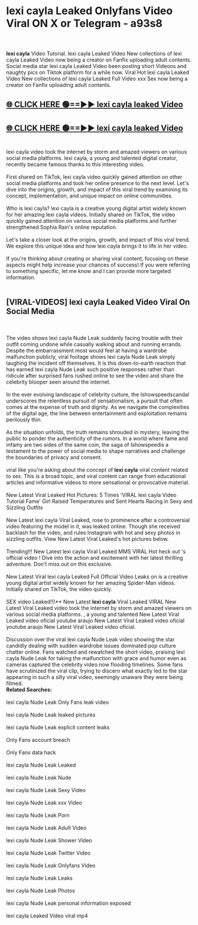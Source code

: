 <h1> lexi cayla Leaked Onlyfans Video Viral ON X or Telegram - a93s8 </h1>

# 
<br>
<strong>lexi cayla</strong> Video Tutorial. lexi cayla Leaked Video New collections of  lexi cayla Leaked Video now being a creator on Fanfix uploading adult contents. Social media star lexi cayla Leaked Video been posting short Videoos and naughty pics on Tiktok platform for a while now. Viral Hot lexi cayla Leaked Video New collections of lexi cayla Leaked Full Video xxx Sex now being a creator on Fanfix uploading adult contents.
<br>

## [🌐 CLICK HERE 🟢==►► lexi cayla leaked Video ](https://onlyclips.site?title=lexi_cayla&ref=git)


## [🌐 CLICK HERE 🟢==►► lexi cayla leaked Video ](https://onlyclips.site?title=lexi_cayla&ref=git)

<br>
lexi cayla video took the internet by storm and amazed viewers on various social media platforms. lexi cayla, a young and talented digital creator, recently became famous thanks to this interesting video.
<br><br>
First shared on TikTok, lexi cayla video quickly gained attention on other social media platforms and took her online presence to the next level. Let's dive into the origins, growth, and impact of this viral trend by examining its concept, implementation, and unique impact on online communities.
<br><br>
Who is lexi cayla? lexi cayla is a creative young digital artist widely known for her amazing lexi cayla videos. Initially shared on TikTok, the video quickly gained attention on various social media platforms and further strengthened Sophia Rain's online reputation.
<br><br>
Let's take a closer look at the origins, growth, and impact of this viral trend. We explore this unique idea and how lexi cayla brings it to life in her video.
<br><br>
If you're thinking about creating or sharing viral content, focusing on these aspects might help increase your chances of success! If you were referring to something specific, let me know and I can provide more targeted information.
<br><br>
<h2>[VIRAL-VIDEOS] lexi cayla Leaked Video Viral On Social Media</h2>
<br><br>
The video shows lexi cayla Nude Leak suddenly facing trouble with their outfit coming undone while casually walking about and running errands. Despite the embarrassment most would feel at having a wardrobe malfunction publicly, viral footage shows lexi cayla Nude Leak simply laughing the incident off themselves. It is this down-to-earth reaction that has earned lexi cayla Nude Leak such positive responses rather than ridicule after surprised fans rushed online to see the video and share the celebrity blooper seen around the internet.
<br><br>
In the ever evolving landscape of celebrity culture, the Ishowspeedscandal underscores the relentless pursuit of sensationalism, a pursuit that often comes at the expense of truth and dignity. As we navigate the complexities of the digital age, the line between entertainment and exploitation remains perilously thin.
<br><br>
As the situation unfolds, the truth remains shrouded in mystery, leaving the public to ponder the authenticity of the rumors. In a world where fame and infamy are two sides of the same coin, the saga of Ishowspeedis a testament to the power of social media to shape narratives and challenge the boundaries of privacy and consent.
<br><br>
viral like you're asking about the concept of <strong>lexi cayla</strong> viral content related to sex. This is a broad topic, and viral content can range from educational articles and informative videos to more sensational or provocative material.
<br><br>
New Latest Viral Leaked Hot Pictures: 5 Times 'VIRAL lexi cayla Video Tutorial Fame' Girl Raised Temperatures and Sent Hearts Racing in Sexy and Sizzling Outfits
<br><br>
New Latest lexi cayla Viral Leaked, rose to prominence after a controversial video featuring the model in it, was leaked online. Though she received backlash for the video, and rules Instagram with hot and sexy photos in sizzling outfits. View New Latest Viral Leaked's hot pictures below.
<br><br>
Trending!!! New Latest lexi cayla Viral Leaked MMS VIRAL Hot heck out 's official video ! Dive into the action and excitement with her latest thrilling adventure. Don't miss out on this exclusive.
<br><br>
New Latest Viral lexi cayla Leaked Full Official Video Leaks on  is a creative young digital artist widely known for her amazing Spider-Man videos. Initially shared on TikTok, the video quickly.
<br><br>
SEX video Leaked!!)** New Latest <strong>lexi cayla</strong> Viral Leaked VIRAL New Latest Viral Leaked video took the internet by storm and amazed viewers on various social media platforms. , a young and talented New Latest Viral Leaked video oficial youtube araujo New Latest Viral Leaked video oficial youtube araujo New Latest Viral Leaked video oficial.
<br><br>
Discussion over the viral lexi cayla Nude Leak video showing the star candidly dealing with sudden wardrobe issues dominated pop culture chatter online. Fans watched and rewatched the short video, praising lexi cayla Nude Leak for taking the malfunction with grace and humor even as cameras captured the celebrity video now flooding timelines. Some fans have scrutinized the viral clip, trying to discern what exactly led to the star appearing in such a silly viral video, seemingly unaware they were being filmed.
<br>
<strong>Related Searches:</strong>
<br><br>
lexi cayla Nude Leak Only Fans leak video
<br><br>
lexi cayla Nude Leak leaked pictures
<br><br>
lexi cayla Nude Leak explicit content leaks
<br><br>
Only Fans account breach
<br><br>
Only Fans data hack
<br><br>
lexi cayla Nude Leak Leaked
<br><br>
lexi cayla Nude Leak Nude
<br><br>
lexi cayla Nude Leak Sexy Video
<br><br>
lexi cayla Nude Leak xxx Video
<br><br>
lexi cayla Nude Leak Porn
<br><br>
lexi cayla Nude Leak Adult Video
<br><br>
lexi cayla Nude Leak Shower Video
<br><br>
lexi cayla Nude Leak Twitter Video
<br><br>
lexi cayla Nude Leak Onlyfans Video
<br><br>
lexi cayla Nude Leak Leaks
<br><br>
lexi cayla Nude Leak Photos
<br><br>
lexi cayla Nude Leak personal information exposed
<br><br>
lexi cayla Leaked Video viral mp4